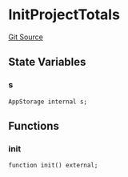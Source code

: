 # InitProjectTotals
[Git Source](https://github.com/KlimaDAO/klimadao-solidity/blob/36109e4551048e978d232da5905a9cf6eaf3e3e2/src/infinity/init/InitProjectTotals.sol)


## State Variables
### s

```solidity
AppStorage internal s;
```


## Functions
### init


```solidity
function init() external;
```

